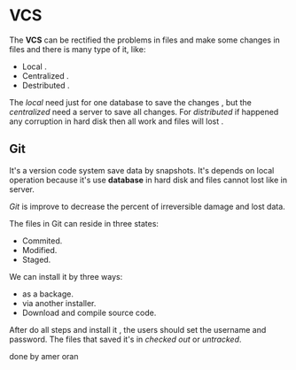 # VCS 
The **VCS** can be rectified the problems in files and make some changes in files and there is many type of it, like: 
* Local .
* Centralized .
* Destributed .

The *local* need just for one database to save the changes , but the *centralized* need a server to save all changes. For *distributed* if happened any corruption in hard disk then all work and files will lost .

## Git
It's a version code system save data by snapshots. It's depends on local operation because it's use **database** in hard disk and files cannot lost like in server.

*Git* is improve to decrease the percent of irreversible damage and lost data.

The files in Git can reside in three states:
* Commited.
* Modified.
* Staged.

We can install it by three ways:
* as a backage.
* via another installer.
* Download and compile source code.

After do all steps and install it , the users should set the username and password. The files that saved it's in *checked out* or *untracked*.

done by amer oran 